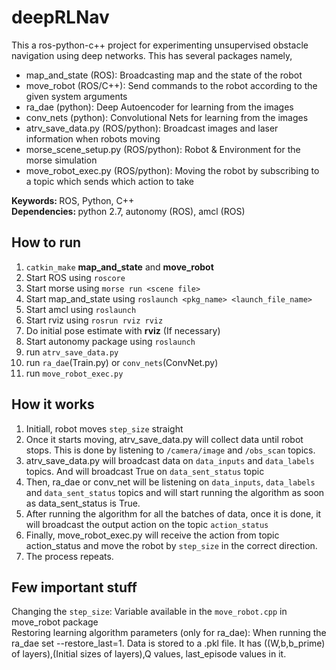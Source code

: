# deepRLNav

This a ros-python-c++ project for experimenting unsupervised obstacle navigation using deep networks. This has several packages namely,
<ul>
<li>map_and_state (ROS): Broadcasting map and the state of the robot</li>
<li>move_robot (ROS/C++): Send commands to the robot according to the given system arguments</li>
<li>ra_dae (python): Deep Autoencoder for learning from the images</li>
<li>conv_nets (python): Convolutional Nets for learning from the images</li>
<li>atrv_save_data.py (ROS/python): Broadcast images and laser information when robots moving</li>
<li>morse_scene_setup.py (ROS/python): Robot & Environment for the morse simulation</li>
<li>move_robot_exec.py (ROS/python): Moving the robot by subscribing to a topic which sends which action to take</li>
</ul>

<strong>Keywords: </strong> ROS, Python, C++<br/>
<strong>Dependencies: </strong> python 2.7, autonomy (ROS), amcl (ROS)

<h2>How to run</h2>
<ol>
<li><code>catkin_make</code> <strong>map_and_state</strong> and <strong>move_robot</strong></li>
<li>Start ROS using <code>roscore</code></li>
<li>Start morse using <code>morse run &lt;scene file&gt;</code></li>
<li>Start map_and_state using <code>roslaunch &lt;pkg_name&gt; &lt;launch_file_name&gt;</code></li>
<li>Start amcl using <code>roslaunch</code></li>
<li>Start rviz using <code>rosrun rviz rviz</code></li>
<li>Do initial pose estimate with <strong>rviz</strong> (If necessary)</li>
<li>Start autonomy package using <code>roslaunch</code></li>
<li>run <code>atrv_save_data.py</code></li>
<li>run <code>ra_dae</code>(Train.py) or <code>conv_nets</code>(ConvNet.py)</li>
<li>run <code>move_robot_exec.py</code></li>
</ol>

<h2>How it works</h2>
<ol>
<li>Initiall, robot moves <code>step_size</code> straight</li>
<li>Once it starts moving, atrv_save_data.py will collect data until robot stops. This is done by listening to <code>/camera/image</code> and <code>/obs_scan</code> topics.</li>
<li>atrv_save_data.py will broadcast data on <code>data_inputs</code> and <code>data_labels</code> topics. And will broadcast True on <code>data_sent_status</code> topic</li>
<li>Then, ra_dae or conv_net will be listening on <code>data_inputs</code>, <code>data_labels</code> and <code>data_sent_status</code> topics and will start running the algorithm as soon as data_sent_status is True.</li>
<li>After running the algorithm for all the batches of data, once it is done, it will broadcast the output action on the topic <code>action_status</code></li>
<li>Finally, move_robot_exec.py will receive the action from topic action_status and move the robot by <code>step_size</code> in the correct direction.</li>
<li>The process repeats. </li>
</ol>

<h2>Few important stuff</h2>
Changing the <code>step_size</code>: Variable available in the <code>move_robot.cpp</code> in move_robot package<br/>
Restoring learning algorithm parameters (only for ra_dae): When running the ra_dae set --restore_last=1. Data is stored to a .pkl file. It has ((W,b,b_prime) of layers),(Initial sizes of layers),Q values, last_episode values in it.

